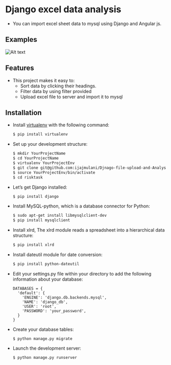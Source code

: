 # Django excel data analysis
* You can import excel sheet data to mysql using Django and Angular js.

## Examples
![Alt text](https://s7.postimg.org/v953oco2z/Screenshot_from_2016_08_07_01_56_27.png "Snapshot")
    
## Features
* This project makes it easy to:
  - Sort data by clicking their headings.
  - Filter data by using filter provided
  - Upload excel file to server and import it to mysql

## Installation

* Install [virtualenv](https://virtualenv.pypa.io/en/stable/) with the following command:
 
  ```sh
  $ pip install virtualenv
  ```
  
* Set up your development structure:
 
  ```sh
  $ mkdir YourProjectName
  $ cd YourProjectName
  $ virtualenv YourProjectEnv
  $ git clone git@github.com:ijajmulani/Djnago-file-upload-and-Analysis-of-data.git
  $ source YourProjectEnv/bin/activate
  $ cd risktask
  ```
  
* Let’s get Django installed:
  ```sh
  $ pip install django
  ```
  
* Install MySQL-python, which is a database connector for Python:
  ```sh
  $ sudo apt-get install libmysqlclient-dev
  $ pip install mysqlclient
  ```
* Install xlrd, The xlrd module reads a spreadsheet into a hierarchical data structure:
  ```sh
  $ pip install xlrd
  ```
  
* Install dateutil module for date conversion:
  ```sh
  $ pip install python-dateutil
  ```
 
  
* Edit your settings.py file within your  directory to add the following information about your database:
  ```
  DATABASES = {
    'default': {
      'ENGINE': 'django.db.backends.mysql',
      'NAME': 'django_db',
      'USER': 'root',
      'PASSWORD': 'your_password',
    }
  }
  ```
* Create your database tables:

  ```
  $ python manage.py migrate
  ```
* Launch the development server:
 
  ```
  $ python manage.py runserver
  ```
